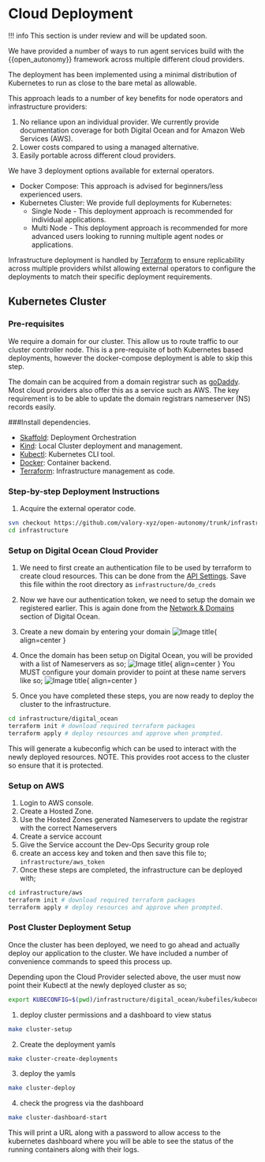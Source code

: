 # Cloud Deployment

!!! info
    This section is under review and will be updated soon.


We have provided a number of ways to run agent services build with the {{open_autonomy}} framework across multiple different cloud providers.

The deployment has been implemented using a minimal distribution of Kubernetes to run as close to the bare metal as allowable.

This approach leads to a number of key benefits for node operators and infrastructure providers:

1. No reliance upon an individual provider. We currently provide documentation coverage for both Digital Ocean and for Amazon Web Services (AWS).
2. Lower costs compared to using a managed alternative.
3. Easily portable across different cloud providers.

We have 3 deployment options available for external operators.

- Docker Compose: This approach is advised for beginners/less experienced users.
- Kubernetes Cluster: We provide full deployments for Kubernetes:
    - Single Node - This deployment approach is recommended for individual applications.
    - Multi Node - This deployment approach is recommended for more advanced users looking to running multiple agent nodes or applications.

Infrastructure deployment is handled by [Terraform](https://www.terraform.io/) to ensure replicability across multiple providers whilst allowing external operators to configure the deployments to match their specific deployment requirements.


## Kubernetes Cluster
### Pre-requisites

We require a domain for our cluster. This allow us to route traffic to our cluster controller node. This is a pre-requisite of both Kubernetes based deployments, however the docker-compose deployment is able to skip this step.

The domain can be acquired from a domain registrar such as [goDaddy](https://www.godaddy.com). Most cloud providers also offer this as a service such as AWS. The key requirement is to be able to update the domain registrars nameserver (NS) records easily.

###Install dependencies.

- [Skaffold](https://skaffold.dev/docs/install/): Deployment Orchestration
- [Kind](https://kind.sigs.k8s.io/docs/user/quick-start/#installation): Local Cluster deployment and management.
- [Kubectl](https://kubernetes.io/docs/tasks/tools/): Kubernetes CLI tool.
- [Docker](https://docs.docker.com/get-docker/): Container backend.
- [Terraform](https://www.terraform.io/downloads.html): Infrastructure management as code.



### Step-by-step Deployment Instructions

1. Acquire the external operator code.
```bash
svn checkout https://github.com/valory-xyz/open-autonomy/trunk/infrastructure
cd infrastructure
```

### Setup on Digital Ocean Cloud Provider
1. We need to first create an authentication file to be used by terraform to create cloud resources. This can be done from the [API Settings](https://cloud.digitalocean.com/account/api/tokens). Save this file within the root directory as ```infrastructure/do_creds```
2. Now we have our authentication token, we need to setup the domain we registered earlier. This is again done from the [Network & Domains](https://cloud.digitalocean.com/networking/domains) section of Digital Ocean.
3. Create a new domain by entering your domain
![Image title](images/networking_page.png){ align=center }

4. Once the domain has been setup on Digital Ocean, you will be provided with a list of Nameservers as so;
![Image title](images/do_name_servers.png){ align=center }
You MUST configure your domain provider to point at these name servers like so;
![Image title](images/name_server_setup.png){ align=center }

5. Once you have completed these steps, you are now ready to deploy the cluster to the infrastructure.
```bash
cd infrastructure/digital_ocean
terraform init # download required terraform packages
terraform apply # deploy resources and approve when prompted.
```
This will generate a kubeconfig which can be used to interact with the newly deployed resources. NOTE. This provides root access to the cluster so ensure that it is protected.

### Setup on AWS
1. Login to AWS console.
2. Create a Hosted Zone.
3. Use the Hosted Zones generated Nameservers to update the registrar with the correct Nameservers
4. Create a service account
5. Give the Service account the Dev-Ops Security group role
6. create an access key and token and then save this file to;
```infrastructure/aws_token```
7. Once these steps are completed, the infrastructure can be deployed with;
```bash
cd infrastructure/aws
terraform init # download required terraform packages
terraform apply # deploy resources and approve when prompted.
```

### Post Cluster Deployment Setup

Once the cluster has been deployed, we need to go ahead and actually deploy our application to the cluster. We have included a number of convenience commands to speed this process up.

Depending upon the Cloud Provider selected above, the user must now point their Kubectl at the newly deployed cluster as so;

```bash
export KUBECONFIG=$(pwd)/infrastructure/digital_ocean/kubefiles/kubeconfig
```

1. deploy cluster permissions and a dashboard to view status
```bash
make cluster-setup
```
2. Create the deployment yamls
```bash
make cluster-create-deployments
```
3. deploy the yamls
```bash
make cluster-deploy
```
4. check the progress via the dashboard
```bash
make cluster-dashboard-start
```

This will print a URL along with a password to allow access to the kubernetes dashboard where you will be able to see the status of the running containers along with their logs.

